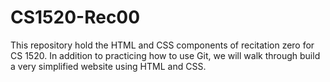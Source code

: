 # CS1520-Rec00
This repository hold the HTML and CSS components of recitation zero for CS 1520. In addition to practicing how to use Git, we will walk through build a very simplified website using HTML and CSS.
